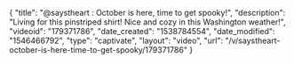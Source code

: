 {
    "title": "@saystheart : October is here, time to get spooky!",
    "description": "Living for this pinstriped shirt! Nice and cozy in this Washington weather!",
    "videoid": "179371786",
    "date_created": "1538784554",
    "date_modified": "1546466792",
    "type": "captivate",
    "layout": "video",
    "url": "\/v\/saystheart-october-is-here-time-to-get-spooky\/179371786"
}